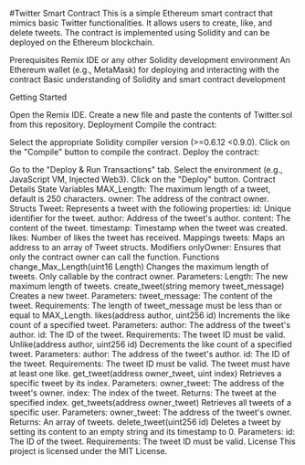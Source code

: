 #Twitter Smart Contract
This is a simple Ethereum smart contract that mimics basic Twitter functionalities. It allows users to create, like, and delete tweets. The contract is implemented using Solidity and can be deployed on the Ethereum blockchain.

Prerequisites
Remix IDE or any other Solidity development environment
An Ethereum wallet (e.g., MetaMask) for deploying and interacting with the contract
Basic understanding of Solidity and smart contract development

Getting Started

Open the Remix IDE.
Create a new file and paste the contents of Twitter.sol from this repository.
Deployment
Compile the contract:

Select the appropriate Solidity compiler version (>=0.6.12 <0.9.0).
Click on the "Compile" button to compile the contract.
Deploy the contract:

Go to the "Deploy & Run Transactions" tab.
Select the environment (e.g., JavaScript VM, Injected Web3).
Click on the "Deploy" button.
Contract Details
State Variables
MAX_Length: The maximum length of a tweet, default is 250 characters.
owner: The address of the contract owner.
Structs
Tweet: Represents a tweet with the following properties:
id: Unique identifier for the tweet.
author: Address of the tweet's author.
content: The content of the tweet.
timestamp: Timestamp when the tweet was created.
likes: Number of likes the tweet has received.
Mappings
tweets: Maps an address to an array of Tweet structs.
Modifiers
onlyOwner: Ensures that only the contract owner can call the function.
Functions
change_Max_Length(uint16 Length)
Changes the maximum length of tweets.
Only callable by the contract owner.
Parameters:
Length: The new maximum length of tweets.
create_tweet(string memory tweet_message)
Creates a new tweet.
Parameters:
tweet_message: The content of the tweet.
Requirements:
The length of tweet_message must be less than or equal to MAX_Length.
likes(address author, uint256 id)
Increments the like count of a specified tweet.
Parameters:
author: The address of the tweet's author.
id: The ID of the tweet.
Requirements:
The tweet ID must be valid.
Unlike(address author, uint256 id)
Decrements the like count of a specified tweet.
Parameters:
author: The address of the tweet's author.
id: The ID of the tweet.
Requirements:
The tweet ID must be valid.
The tweet must have at least one like.
get_tweet(address owner_tweet, uint index)
Retrieves a specific tweet by its index.
Parameters:
owner_tweet: The address of the tweet's owner.
index: The index of the tweet.
Returns:
The tweet at the specified index.
get_tweets(address owner_tweet)
Retrieves all tweets of a specific user.
Parameters:
owner_tweet: The address of the tweet's owner.
Returns:
An array of tweets.
delete_tweet(uint256 id)
Deletes a tweet by setting its content to an empty string and its timestamp to 0.
Parameters:
id: The ID of the tweet.
Requirements:
The tweet ID must be valid.
License
This project is licensed under the MIT License.
